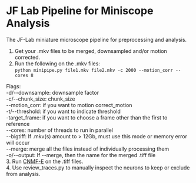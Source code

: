# JF Lab Pipeline for Miniscope Analysis 

The JF-Lab miniature microscope pipeline for preprocessing and analysis. 

1. Get your .mkv files to be merged, downsampled and/or motion corrected.
2. Run the following on the .mkv files:  
  `python minipipe.py file1.mkv file2.mkv -c 2000 --motion_corr --cores 8`  
  
  Flags:  
  -d/--downsample: downsample factor  
  -c/--chunk_size: chunk_size  
  --motion_corr: if you want to motion correct_motion  
  -t/--threshold: if you want to indicate threshold  
  -target_frame: if you want to choose a frame other than the first to reference  
  --cores: number of threads to run in parallel  
  --bigtiff: If .mkv(s) amount to > 12Gb, must use this mode or memory error will occur  
  --merge: merge all the files instead of individually processing them  
  -o/--output: If --merge, then the name for the merged .tiff file  
3. Run [CNMF-E](https://github.com/zhoupc/CNMF_E) on the .tiff files.  
4. Use review_traces.py to manually inspect the neurons to keep or exclude from analysis.
